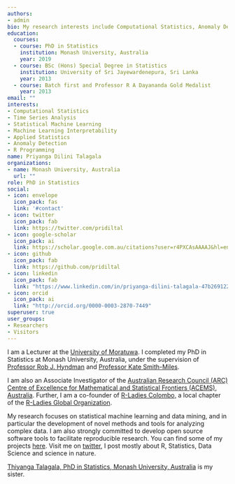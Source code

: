 ```yaml
---
authors:
- admin
bio: My research interests include Computational Statistics, Anomaly Detection, Time Series Analysis and Machine Learning.
education:
  courses:
  - course: PhD in Statistics
    institution: Monash University, Australia
    year: 2019
  - course: BSc (Hons) Special Degree in Statistics
    institution: University of Sri Jayewardenepura, Sri Lanka 
    year: 2013
  - course: Batch first and Professor R A Dayananda Gold Medalist
    year: 2013
email: ""
interests:
- Computational Statistics
- Time Series Analysis
- Statistical Machine Learning
- Machine Learning Interpretability
- Applied Statistics
- Anomaly Detection
- R Programming
name: Priyanga Dilini Talagala
organizations:
- name: Monash University, Australia
  url: ""
role: PhD in Statistics
social:
- icon: envelope
  icon_pack: fas
  link: '#contact'
- icon: twitter
  icon_pack: fab
  link: https://twitter.com/pridiltal
- icon: google-scholar
  icon_pack: ai
  link: https://scholar.google.com.au/citations?user=r4PXCAsAAAAJ&hl=en
- icon: github
  icon_pack: fab
  link: https://github.com/pridiltal
- icon: linkedin
  icon_pack: fab
  link: "https://www.linkedin.com/in/priyanga-dilini-talagala-47b269122/"
- icon: orcid
  icon_pack: ai
  link: "http://orcid.org/0000-0003-2870-7449"
superuser: true
user_groups:
- Researchers
- Visitors
---
```


I am a Lecturer at the [University of Moratuwa](https://www.mrt.ac.lk/web/). I completed my PhD in Statistics at Monash University, Australia, under the supervision of [Professor Rob J. Hyndman](https://robjhyndman.com/) and [Professor Kate Smith-Miles](http://katesmithmiles.wixsite.com/home). 

I am also an Associate Investigator of the [Australian Research Council (ARC) Centre of Excellence for Mathematical and Statistical Frontiers (ACEMS), Australia](https://acems.org.au/our-people/dilini-talagala). Further, I am a co-founder of [R-Ladies Colombo,](https://rladiescolombo.netlify.com/) a local chapter of the [R-Ladies Global Organization](https://www.rladies.org).


My research focuses on statistical machine learning and data mining, and in particular   the development of novel methods and tools for analyzing complex data. I am also strongly committed to develop open source software tools to facilitate reproducible research. You can find some of my projects [here](https://prital.netlify.com/#projects). Visit me on [twitter](https://twitter.com/pridiltal), I post mostly about R, Statistics, Data Science and science in nature. 


[Thiyanga Talagala, PhD in Statistics, Monash University, Australia](https://thiyanga.netlify.com/) is my sister.



